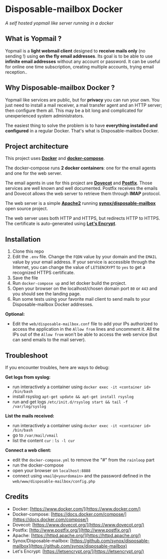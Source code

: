 # Disposable-mailbox Docker
*A self hosted yopmail like server running in a docker*

## What is Yopmail ?

Yopmail is a **light webmail client** designed to **receive mails only** (no sending !) using **on the fly email addresses**. Its goal is to be able to use **infinite email addresses** without any account or password. It can be useful for online one time subscription, creating multiple accounts, trying email reception..

## Why Disposable-mailbox Docker ?
Yopmail like services are public, but for **privacy** you can run your own. You just need to install a mail receiver, a mail transfer agent and an HTTP server; then configure them all. This may be a bit long and complicated for unexperienced system administrators.

The easiest thing to solve the problem is to have **everything installed and configured** in a regular Docker. That's what is Disposable-mailbox Docker.

## Project architecture
This project uses [**Docker**](https://www.docker.com/) and [**docker-compose**](https://docs.docker.com/compose/).

The docker-compose runs **2 docker containers**: one for the email agents and one for the web server.

The email agents in use for this project are [**Dovecot**](https://www.dovecot.org/) and [**Postfix**](http://www.postfix.org/). Those services are well known and well documented. Postfix receives the emails and Dovecot allows the web server to retrieve them through **IMAP** protocol.

The web server is a simple [**Apache2**](https://httpd.apache.org/) running [**synox/disposable-mailbox**](https://github.com/synox/disposable-mailbox) open source project.

The web server uses both HTTP and HTTPS, but redirects HTTP to HTTPS. The certificate is auto-generated using [**Let's Encrypt**](https://letsencrypt.org/).

## Installation
1. Clone this repo
2. Edit the `.env` file. Change the `FQDN` value by your domain and the `EMAIL` value by your email address. If your service is accessible through the Internet, you can change the value of `LETSENCRYPT` to `yes` to get a recognized HTTPS certificate.
3. Save the file
4. Run `docker-compose up` and let docker build the project.
5. Open your browser on the localhost/chosen domain port `80` or `443` and you should see the landing page.
6. Run some tests using your favorite mail client to send mails to your Disposable-mailbox Docker addresses.

**Optional:**
- Edit the `web/disposable-mailbox.conf` file to add your IPs authorized to access the application in the `Allow from` lines and uncomment it. All the IPs out of the `Allow from` won't be able to access the web service (but can send emails to the mail server).

## Troubleshoot
If you encounter troubles, here are ways to debug:

**Get logs from syslog:**
- run interactively a container using `docker exec -it <container id> /bin/bash`
- install rsyslog `apt-get update && apt-get install rsyslog`
- run and get logs `/etc/init.d/rsyslog start && tail -f /var/log/syslog`

**List the mails received:**
- run interactively a container using `docker exec -it <container id> /bin/bash`
- go to `/var/mail/vmail`
- list the content `cur` : `ls -l cur`

**Connect a web client:**
- edit the `docker-compose.yml` to remove the "#" from the `rainloop` part
- run the docker-compose
- open your browser on `localhost:8888`
- connect using `vmail@<yourdomain>` and the password defined in the `web/www/disposable-mailbox/config.php`


## Credits
- Docker: [https://www.docker.com/](https://www.docker.com/)
- Docker-compose: [https://docs.docker.com/compose/](https://docs.docker.com/compose/)
- Dovecot: [https://www.dovecot.org/](https://www.dovecot.org/)
- Postfix: [http://www.postfix.org/](http://www.postfix.org/)
- Apache: [https://httpd.apache.org/](https://httpd.apache.org/)
- Synox/Disposable-mailbox: [https://github.com/synox/disposable-mailbox](https://github.com/synox/disposable-mailbox)
- Let's Encrypt: [https://letsencrypt.org/](https://letsencrypt.org/)
